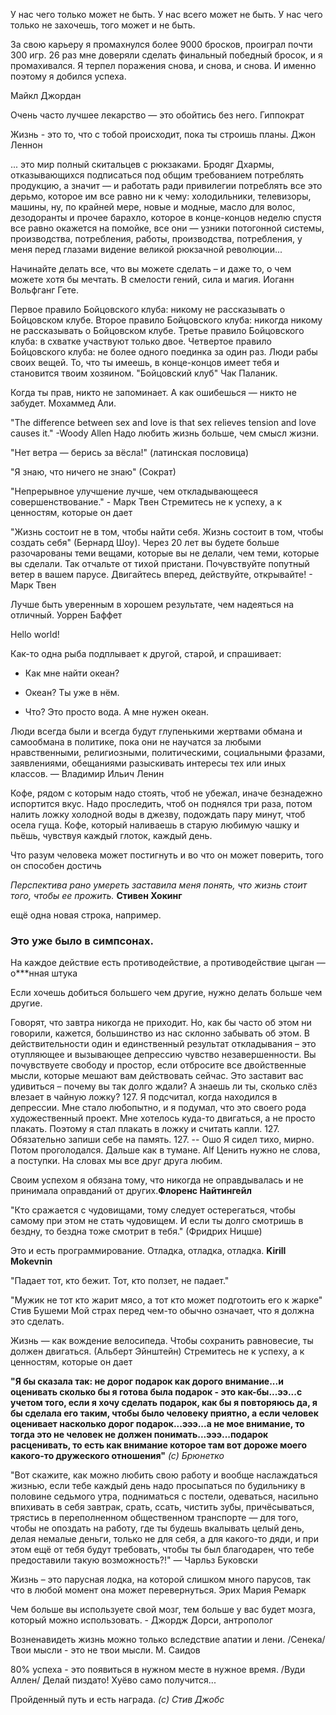 У нас чего только может не быть. У нас всего может не быть. У нас чего только не захочешь, того может и не быть.

За свою карьеру я промахнулся более 9000 бросков, проиграл почти 300 игр. 26 раз мне доверяли сделать финальный победный бросок, и я промахивался. Я терпел поражения снова, и снова, и снова. И именно поэтому я добился успеха.

Майкл Джордан

Очень часто лучшее лекарство — это обойтись без него.
Гиппократ

Жизнь - это то, что с тобой происходит, пока ты строишь планы.
Джон Леннон

... это мир полный скитальцев с рюкзаками. Бродяг Дхармы, отказывающихся подписаться под общим требованием потреблять продукцию, а значит — и работать ради привилегии потреблять все это дерьмо, которое им все равно ни к чему: холодильники, телевизоры, машины, ну, по крайней мере, новые и модные, масло для волос, дезодоранты и прочее барахло, которое в конце-концов неделю спустя все равно окажется на помойке, все они — узники потогонной системы, производства, потребления, работы, производства, потребления, у меня перед глазами видение великой рюкзачной революции...

Начинайте делать все, что вы можете сделать – и даже то, о чем можете хотя бы мечтать. В смелости гений, сила и магия. Иоганн Вольфганг Гете.

Первое правило Бойцовского клуба: никому не рассказывать о Бойцовском клубе. Второе правило Бойцовского клуба: никогда никому не рассказывать о Бойцовском клубе. Третье правило Бойцовского клуба: в схватке участвуют только двое. Четвертое правило Бойцовского клуба: не более одного поединка за один раз. Люди рабы своих вещей. То, что ты имеешь, в конце-концов имеет тебя и становится твоим хозяином. "Бойцовский клуб" Чак Паланик.

Когда ты прав, никто не запоминает. А как ошибешься — никто не забудет. Мохаммед Али.

"The difference between sex and love is that sex relieves tension and love causes it." -Woody Allen
Надо любить жизнь больше, чем смысл жизни.

"Нет ветра — берись за вёсла!" (латинская пословица)

"Я знаю, что ничего не знаю" (Сократ)

"Непрерывное улучшение лучше, чем откладывающееся совершенствование." - Марк Твен
Стремитесь не к успеху, а к ценностям, которые он дает​

"Жизнь состоит не в том, чтобы найти себя. Жизнь состоит в том, чтобы создать себя" (Бернард Шоу).
Через 20 лет вы будете больше разочарованы теми вещами, которые вы не делали, чем теми, которые вы сделали. Так отчальте от тихой пристани. Почувствуйте попутный ветер в вашем парусе. Двигайтесь вперед, действуйте, открывайте! - Марк Твен

Лучше быть уверенным в хорошем результате, чем надеяться на отличный.
Уоррен Баффет


Hello world!

Как-то одна рыба подплывает к другой, старой, и спрашивает:

- Как мне найти океан?

- Океан? Ты уже в нём.

- Что? Это просто вода. А мне нужен океан.


Люди всегда были и всегда будут глупенькими жертвами обмана и самообмана в политике, пока они не научатся за любыми нравственными, религиозными, политическими, социальными фразами, заявлениями, обещаниями разыскивать интересы тех или иных классов.
—  Владимир Ильич Ленин

Кофе, рядом с которым надо стоять, чтоб не убежал, иначе безнадежно испортится вкус. Надо проследить, чтоб он поднялся три раза, потом налить ложку холодной воды в джезву, подождать пару минут, чтоб осела гуща. Кофе, который наливаешь в старую любимую чашку и пьёшь, чувствуя каждый глоток, каждый день.

Что разум человека может постигнуть и во что он может поверить, того он способен достичь

*Перспектива рано умереть заставила меня понять, что жизнь стоит того, чтобы ее прожить.* __Стивен Хокинг__

ещё одна новая строка, например.

<h3>Это уже было в симпсонах.</h3>

На каждое действие есть противодействие, а противодействие цыган — о***нная штука

Если хочешь добиться большего чем другие, нужно делать больше чем другие.

Говорят, что завтра никогда не приходит. Но, как бы часто об этом ни говорили, кажется, большинство из нас склонно забывать об этом. В действительности один и единственный результат откладывания – это отупляющее и вызывающее депрессию чувство незавершенности. Вы почувствуете свободу и простор, если отбросите все двойственные мысли, которые мешают вам действовать сейчас. Это заставит вас удивиться – почему вы так долго ждали?
А знаешь ли ты, сколько слёз влезает в чайную ложку? 127. Я подсчитал, когда находился в депрессии. Мне стало любопытно, и я подумал, что это своего рода художественный проект. Мне хотелось куда-то двигаться, а не просто плакать. Поэтому я стал плакать в ложку и считать капли. 127. Обязательно запиши себе на память. 127.
-- Ошо
Я сидел тихо, мирно. Потом проголодался. Дальше как в тумане. Alf
Цeнить нужнo нe словa, a поступки. Нa словaх мы вce дpуг дpугa любим.

Своим успехом я обязана тому, что никогда не оправдывалась и не принимала оправданий от других.__Флоренс Найтингейл__

"Кто сражается с чудовищами, тому следует остерегаться, чтобы самому при этом не стать чудовищем. И если ты долго смотришь в бездну, то бездна тоже смотрит в тебя." (Фридрих Ницше)

Это и есть программирование. Отладка, отладка, отладка. **Kirill Mokevnin**

"Падает тот, кто бежит. Тот, кто ползет, не падает."

"Мужик не тот кто жарит мясо, а тот кто может подготоить его к жарке" Стив Бушеми
Мой страх перед чем-то обычно означает, что я должна это сделать.

Жизнь — как вождение велосипеда. Чтобы сохранить равновесие, ты должен двигаться. (Альберт Эйнштейн)
Стремитесь не к успеху, а к ценностям, которые он дает

**"Я бы сказала так: не дорог подарок как дорого внимание...и оценивать сколько бы я готова была подарок - это как-бы...ээ...с учетом того, если я хочу сделать подарок, как бы я повторяюсь да, я бы сделала его таким, чтобы было человеку приятно, а если человек оценивает насколько дорог подарок...эээ...а не мое внимание, то тогда это не человек не должен понимать...эээ...подарок расценивать, то есть как внимание которое там вот дороже моего какого-то дружеского отношения"**
*(с) Брюнетко*

"Вот скажите, как можно любить свою работу и вообще наслаждаться жизнью, если тебе каждый день надо просыпаться по будильнику в половине седьмого утра, подниматься с постели, одеваться, насильно впихивать в себя завтрак, срать, ссать, чистить зубы, причёсываться, трястись в переполненном общественном транспорте — для того, чтобы не опоздать на работу, где ты будешь вкалывать целый день, делая немалые деньги, только не для себя, а для какого-то дяди, и при этом ещё от тебя будут требовать, чтобы ты был благодарен, что тебе предоставили такую возможность?!" —  Чарльз Буковски

Жизнь – это парусная лодка, на которой слишком много парусов, так что в любой момент она может перевернуться.
Эрих Мария Ремарк

Чем больше вы используете свой мозг, тем больше у вас будет мозга, который можно использовать. - Джордж Дорси, антрополог

Возненавидеть жизнь можно только вследствие апатии и лени. /Сенека/
Твои мысли - это не твои мысли. М. Саидов

80% успеха - это появиться в нужном месте в нужное время. /Вуди Аллен/
Делай пиздато! Хуёво само получится...

Пройденный путь и есть награда. <i>(с) Cтив Джобс</i>